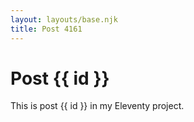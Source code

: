 ```yaml
---
layout: layouts/base.njk
title: Post 4161
---
```


# Post {{ id }}

This is post {{ id }} in my Eleventy project.
